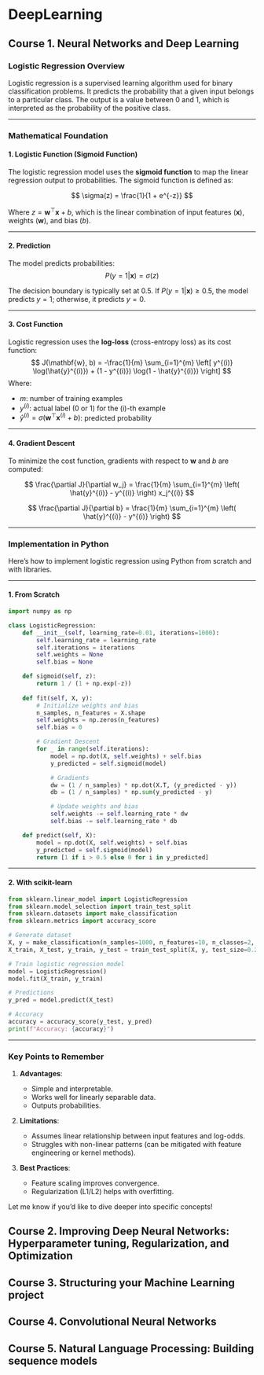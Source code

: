 # DeepLearning

## Course 1. Neural Networks and Deep Learning 



### Logistic Regression Overview

Logistic regression is a supervised learning algorithm used for binary classification problems. It predicts the probability that a given input belongs to a particular class. The output is a value between 0 and 1, which is interpreted as the probability of the positive class.

---

### Mathematical Foundation

#### 1. **Logistic Function (Sigmoid Function)**
The logistic regression model uses the **sigmoid function** to map the linear regression output to probabilities. The sigmoid function is defined as:

$$
\sigma(z) = \frac{1}{1 + e^{-z}}
$$

Where $z = \mathbf{w}^\top \mathbf{x} + b$, which is the linear combination of input features ($\mathbf{x}$), weights ($\mathbf{w}$), and bias ($b$).

---

#### 2. **Prediction**
The model predicts probabilities:
$$
P(y=1 | \mathbf{x}) = \sigma(z)
$$

The decision boundary is typically set at 0.5. If $P(y=1 | \mathbf{x}) \geq 0.5$, the model predicts $y=1$; otherwise, it predicts $y=0$.

---

#### 3. **Cost Function**
Logistic regression uses the **log-loss** (cross-entropy loss) as its cost function:
$$
J(\mathbf{w}, b) = -\frac{1}{m} \sum_{i=1}^{m} \left[ y^{(i)} \log(\hat{y}^{(i)}) + (1 - y^{(i)}) \log(1 - \hat{y}^{(i)}) \right]
$$
Where:
- $m$: number of training examples
- $y^{(i)}$: actual label (0 or 1) for the \(i\)-th example
- $\hat{y}^{(i)} = \sigma(\mathbf{w}^\top \mathbf{x}^{(i)} + b)$: predicted probability

---

#### 4. **Gradient Descent**
To minimize the cost function, gradients with respect to $\mathbf{w}$ and $b$ are computed:

$$
\frac{\partial J}{\partial w_j} = \frac{1}{m} \sum_{i=1}^{m} \left( \hat{y}^{(i)} - y^{(i)} \right) x_j^{(i)}
$$

$$
\frac{\partial J}{\partial b} = \frac{1}{m} \sum_{i=1}^{m} \left( \hat{y}^{(i)} - y^{(i)} \right)
$$

---

### Implementation in Python

Here’s how to implement logistic regression using Python from scratch and with libraries.

---

#### 1. **From Scratch**

```python
import numpy as np

class LogisticRegression:
    def __init__(self, learning_rate=0.01, iterations=1000):
        self.learning_rate = learning_rate
        self.iterations = iterations
        self.weights = None
        self.bias = None

    def sigmoid(self, z):
        return 1 / (1 + np.exp(-z))
    
    def fit(self, X, y):
        # Initialize weights and bias
        n_samples, n_features = X.shape
        self.weights = np.zeros(n_features)
        self.bias = 0

        # Gradient Descent
        for _ in range(self.iterations):
            model = np.dot(X, self.weights) + self.bias
            y_predicted = self.sigmoid(model)

            # Gradients
            dw = (1 / n_samples) * np.dot(X.T, (y_predicted - y))
            db = (1 / n_samples) * np.sum(y_predicted - y)

            # Update weights and bias
            self.weights -= self.learning_rate * dw
            self.bias -= self.learning_rate * db

    def predict(self, X):
        model = np.dot(X, self.weights) + self.bias
        y_predicted = self.sigmoid(model)
        return [1 if i > 0.5 else 0 for i in y_predicted]
```

---

#### 2. **With scikit-learn**

```python
from sklearn.linear_model import LogisticRegression
from sklearn.model_selection import train_test_split
from sklearn.datasets import make_classification
from sklearn.metrics import accuracy_score

# Generate dataset
X, y = make_classification(n_samples=1000, n_features=10, n_classes=2, random_state=42)
X_train, X_test, y_train, y_test = train_test_split(X, y, test_size=0.2, random_state=42)

# Train logistic regression model
model = LogisticRegression()
model.fit(X_train, y_train)

# Predictions
y_pred = model.predict(X_test)

# Accuracy
accuracy = accuracy_score(y_test, y_pred)
print(f"Accuracy: {accuracy}")
```

---

### Key Points to Remember
1. **Advantages**: 
   - Simple and interpretable.
   - Works well for linearly separable data.
   - Outputs probabilities.

2. **Limitations**:
   - Assumes linear relationship between input features and log-odds.
   - Struggles with non-linear patterns (can be mitigated with feature engineering or kernel methods).

3. **Best Practices**:
   - Feature scaling improves convergence.
   - Regularization (L1/L2) helps with overfitting.

Let me know if you’d like to dive deeper into specific concepts!









## Course 2. Improving Deep Neural Networks: Hyperparameter tuning, Regularization, and Optimization 
## Course 3. Structuring your Machine Learning project 
## Course 4. Convolutional Neural Networks 
## Course 5. Natural Language Processing: Building sequence models
